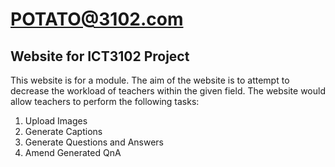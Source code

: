 # POTATO@3102.com

## Website for ICT3102 Project

This website is for a module. The aim of the website is to attempt to decrease the workload of teachers within the given
field. The website would allow teachers to perform the following tasks:

<ol>
    <li>Upload Images</li>
    <li>Generate Captions</li>
    <li>Generate Questions and Answers</li>
    <li>Amend Generated QnA</li>
</ol>